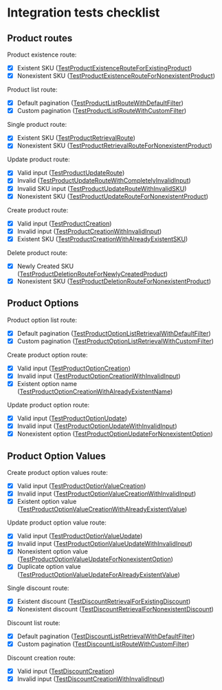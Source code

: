 # Integration tests checklist

## Product routes

Product existence route:

- [x] Existent SKU ([TestProductExistenceRouteForExistingProduct](https://github.com/verygoodsoftwarenotvirus/dairycart/blob/master/integration_tests/main_test.go#L74))
- [x] Nonexistent SKU ([TestProductExistenceRouteForNonexistentProduct](https://github.com/verygoodsoftwarenotvirus/dairycart/blob/master/integration_tests/main_test.go#L84))

Product list route:

- [x] Default pagination ([TestProductListRouteWithDefaultFilter](https://github.com/verygoodsoftwarenotvirus/dairycart/blob/master/integration_tests/main_test.go#L117))
- [x] Custom pagination ([TestProductListRouteWithCustomFilter](https://github.com/verygoodsoftwarenotvirus/dairycart/blob/master/integration_tests/main_test.go#L128))

Single product route:

- [x] Existent SKU ([TestProductRetrievalRoute](https://github.com/verygoodsoftwarenotvirus/dairycart/blob/master/integration_tests/main_test.go#L105))
- [x] Nonexistent SKU ([TestProductRetrievalRouteForNonexistentProduct](https://github.com/verygoodsoftwarenotvirus/dairycart/blob/master/integration_tests/main_test.go#L94))

Update product route:

- [x] Valid input ([TestProductUpdateRoute](https://github.com/verygoodsoftwarenotvirus/dairycart/blob/master/integration_tests/main_test.go#L143))
- [x] Invalid  ([TestProductUpdateRouteWithCompletelyInvalidInput](https://github.com/verygoodsoftwarenotvirus/dairycart/blob/master/integration_tests/main_test.go#L156))
- [x] Invalid SKU input ([TestProductUpdateRouteWithInvalidSKU](https://github.com/verygoodsoftwarenotvirus/dairycart/blob/master/integration_tests/main_test.go#L167))
- [x] Nonexistent SKU ([TestProductUpdateRouteForNonexistentProduct](https://github.com/verygoodsoftwarenotvirus/dairycart/blob/master/integration_tests/main_test.go#L175))

Create product route:

- [x] Valid input ([TestProductCreation](https://github.com/verygoodsoftwarenotvirus/dairycart/blob/master/integration_tests/main_test.go#L187))
- [x] Invalid input ([TestProductCreationWithInvalidInput](https://github.com/verygoodsoftwarenotvirus/dairycart/blob/master/integration_tests/main_test.go#L211))
- [x] Existent SKU ([TestProductCreationWithAlreadyExistentSKU](https://github.com/verygoodsoftwarenotvirus/dairycart/blob/master/integration_tests/main_test.go#L199))

Delete product route:

- [x] Newly Created SKU ([TestProductDeletionRouteForNewlyCreatedProduct](https://github.com/verygoodsoftwarenotvirus/dairycart/blob/master/integration_tests/main_test.go#L507))
- [x] Nonexistent SKU ([TestProductDeletionRouteForNonexistentProduct](https://github.com/verygoodsoftwarenotvirus/dairycart/blob/master/integration_tests/main_test.go#L496))

## Product Options

Product option list route:

- [x] Default pagination ([TestProductOptionListRetrievalWithDefaultFilter](https://github.com/verygoodsoftwarenotvirus/dairycart/blob/master/integration_tests/main_test.go#L222))
- [x] Custom pagination ([TestProductOptionListRetrievalWithCustomFilter](https://github.com/verygoodsoftwarenotvirus/dairycart/blob/master/integration_tests/main_test.go#L233))

Create product option route:

- [x] Valid input ([TestProductOptionCreation](https://github.com/verygoodsoftwarenotvirus/dairycart/blob/master/integration_tests/main_test.go#L248))
- [x] Invalid input ([TestProductOptionCreationWithInvalidInput](https://github.com/verygoodsoftwarenotvirus/dairycart/blob/master/integration_tests/main_test.go#L260))
- [x] Existent option name ([TestProductOptionCreationWithAlreadyExistentName](https://github.com/verygoodsoftwarenotvirus/dairycart/blob/master/integration_tests/main_test.go#L271))

Update product option route:

- [x] Valid input ([TestProductOptionUpdate](https://github.com/verygoodsoftwarenotvirus/dairycart/blob/master/integration_tests/main_test.go#L283))
- [x] Invalid input ([TestProductOptionUpdateWithInvalidInput](https://github.com/verygoodsoftwarenotvirus/dairycart/blob/master/integration_tests/main_test.go#L295))
- [x] Nonexistent option ([TestProductOptionUpdateForNonexistentOption](https://github.com/verygoodsoftwarenotvirus/dairycart/blob/master/integration_tests/main_test.go#L306))

## Product Option Values

Create product option values route:

- [x] Valid input ([TestProductOptionValueCreation](https://github.com/verygoodsoftwarenotvirus/dairycart/blob/master/integration_tests/main_test.go#L319))
- [x] Invalid input ([TestProductOptionValueCreationWithInvalidInput](https://github.com/verygoodsoftwarenotvirus/dairycart/blob/master/integration_tests/main_test.go#L331))
- [x] Existent option value ([TestProductOptionValueCreationWithAlreadyExistentValue](https://github.com/verygoodsoftwarenotvirus/dairycart/blob/master/integration_tests/main_test.go#L342))

Update product option value route:

- [x] Valid input ([TestProductOptionValueUpdate](https://github.com/verygoodsoftwarenotvirus/dairycart/blob/master/integration_tests/main_test.go#L354))
- [x] Invalid input ([TestProductOptionValueUpdateWithInvalidInput](https://github.com/verygoodsoftwarenotvirus/dairycart/blob/master/integration_tests/main_test.go#L366))
- [x] Nonexistent option value ([TestProductOptionValueUpdateForNonexistentOption](https://github.com/verygoodsoftwarenotvirus/dairycart/blob/master/integration_tests/main_test.go#L378))
- [x] Duplicate option value ([TestProductOptionValueUpdateForAlreadyExistentValue](https://github.com/verygoodsoftwarenotvirus/dairycart/blob/master/integration_tests/main_test.go#L391))

Single discount route:

- [x] Existent discount ([TestDiscountRetrievalForExistingDiscount](https://github.com/verygoodsoftwarenotvirus/dairycart/blob/master/integration_tests/main_test.go#L419))
- [x] Nonexistent discount ([TestDiscountRetrievalForNonexistentDiscount](https://github.com/verygoodsoftwarenotvirus/dairycart/blob/master/integration_tests/main_test.go#L431))

Discount list route:

- [x] Default pagination ([TestDiscountListRetrievalWithDefaultFilter](https://github.com/verygoodsoftwarenotvirus/dairycart/blob/master/integration_tests/main_test.go#L443))
- [x] Custom pagination ([TestDiscountListRouteWithCustomFilter](https://github.com/verygoodsoftwarenotvirus/dairycart/blob/master/integration_tests/main_test.go#L455))

Discount creation route:

- [x] Valid input ([TestDiscountCreation](https://github.com/verygoodsoftwarenotvirus/dairycart/blob/master/integration_tests/main_test.go#L471))
- [x] Invalid input ([TestDiscountCreationWithInvalidInput](https://github.com/verygoodsoftwarenotvirus/dairycart/blob/master/integration_tests/main_test.go#L483))
